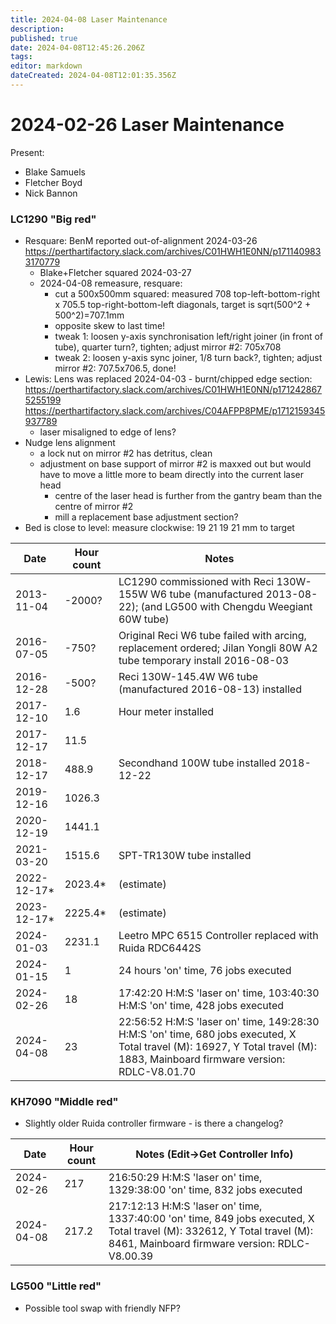 ```yaml
---
title: 2024-04-08 Laser Maintenance
description: 
published: true
date: 2024-04-08T12:45:26.206Z
tags: 
editor: markdown
dateCreated: 2024-04-08T12:01:35.356Z
---
```


# 2024-02-26 Laser Maintenance

Present:
* Blake Samuels
* Fletcher Boyd
* Nick Bannon

### LC1290 "Big red"

* Resquare: BenM reported out-of-alignment 2024-03-26 https://perthartifactory.slack.com/archives/C01HWH1E0NN/p1711409833170779
  * Blake+Fletcher squared 2024-03-27
  * 2024-04-08 remeasure, resquare:
    * cut a 500x500mm squared: measured 708 top-left-bottom-right x 705.5 top-right-bottom-left diagonals, target is sqrt(500^2 + 500^2)=707.1mm
    * opposite skew to last time!
    * tweak 1: loosen y-axis synchronisation left/right joiner (in front of tube), quarter turn?, tighten; adjust mirror #2: 705x708
    * tweak 2: loosen y-axis sync joiner, 1/8 turn back?, tighten; adjust mirror #2: 707.5x706.5, done!
* Lewis: Lens was replaced 2024-04-03 - burnt/chipped edge section: https://perthartifactory.slack.com/archives/C01HWH1E0NN/p1712428675255199 https://perthartifactory.slack.com/archives/C04AFPP8PME/p1712159345937789
  * laser misaligned to edge of lens?
* Nudge lens alignment
  * a lock nut on mirror #2 has detritus, clean
  * adjustment on base support of mirror #2 is maxxed out but would have to move a little more to beam directly into the current laser head
    * centre of the laser head is further from the gantry beam than the centre of mirror #2
    * mill a replacement base adjustment section?
* Bed is close to level: measure clockwise: 19 21 19 21 mm to target

| Date       | Hour count | Notes |
|------------|------------|-----------------------------------------------------------------------------------------------------------------------|
| 2013-11-04 | -2000?     | LC1290 commissioned with Reci 130W-155W W6 tube (manufactured 2013-08-22); (and LG500 with Chengdu Weegiant 60W tube) |
| 2016-07-05 | -750?      | Original Reci W6 tube failed with arcing, replacement ordered; Jilan Yongli 80W A2 tube temporary install 2016-08-03  |
| 2016-12-28 | -500?      | Reci 130W-145.4W W6 tube (manufactured 2016-08-13) installed |
| 2017-12-10 | 1.6        | Hour meter installed |
| 2017-12-17 | 11.5       | |
| 2018-12-17 | 488.9      | Secondhand 100W tube installed 2018-12-22 |
| 2019-12-16 | 1026.3     | |
| 2020-12-19 | 1441.1     | |
| 2021-03-20 | 1515.6     | SPT-TR130W tube installed |
| 2022-12-17* | 2023.4*   | (estimate) |
| 2023-12-17* | 2225.4*   | (estimate) |
| 2024-01-03 | 2231.1     | Leetro MPC 6515 Controller replaced with Ruida RDC6442S |
| 2024-01-15 | 1          | 24 hours 'on' time, 76 jobs executed |
| 2024-02-26 | 18         | 17:42:20 H:M:S 'laser on' time, 103:40:30 H:M:S 'on' time, 428 jobs executed |
| 2024-04-08 | 23         | 22:56:52 H:M:S 'laser on' time, 149:28:30 H:M:S 'on' time, 680 jobs executed, X Total travel (M): 16927, Y Total travel (M): 1883, Mainboard firmware version: RDLC-V8.01.70 |

### KH7090 "Middle red"

* Slightly older Ruida controller firmware - is there a changelog?

| Date       | Hour count | Notes (Edit->Get Controller Info) |
|------------|------------|-------|
| 2024-02-26 | 217        | 216:50:29 H:M:S 'laser on' time, 1329:38:00 'on' time, 832 jobs executed |
| 2024-04-08 | 217.2      | 217:12:13 H:M:S 'laser on' time, 1337:40:00 'on' time, 849 jobs executed, X Total travel (M): 332612, Y Total travel (M): 8461, Mainboard firmware version: RDLC-V8.00.39 |

### LG500 "Little red"
* Possible tool swap with friendly NFP?